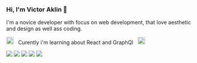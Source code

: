 <h3>Hi, I'm Victor Aklin 🐬</h3>

I'm a novice developer with focus on web development, that love aesthetic and design as well ass coding.

<img src="https://cdn-icons-png.flaticon.com/512/759/759823.png" width="20"/> &nbsp; Curently i'm learning about React and GraphQl &nbsp; <img src="https://upload.wikimedia.org/wikipedia/commons/thumb/1/17/GraphQL_Logo.svg/1024px-GraphQL_Logo.svg.png" width="20"/>





<img src="https://img.shields.io/badge/React-20232A?style=for-the-badge&logo=react&logoColor=white"/> <img src="https://img.shields.io/badge/prisma-20232A?style=for-the-badge&logo=prisma&logoColor=white"/> <img src="https://img.shields.io/badge/JavaScript-20232A?style=for-the-badge&logo=javascript&logoColor=white"/> <img src="https://img.shields.io/badge/TypeScript-20232A?style=for-the-badge&logo=typescript&logoColor=white"/> <img src="https://img.shields.io/badge/GraphQl-20232A?style=for-the-badge&logo=graphql&logoColor=white"/>
<!---
00aklin/00aklin is a ✨ special ✨ repository because its `README.md` (this file) appears on your GitHub profile.
You can click the Preview link to take a look at your changes.
--->
